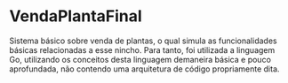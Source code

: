 # VendaPlantaFinal

Sistema básico sobre venda de plantas, o qual simula as funcionalidades básicas relacionadas a esse nincho. Para tanto, foi utilizada a linguagem Go, 
utilizando os conceitos desta linguagem demaneira básica e pouco aprofundada, não contendo uma arquitetura de código propriamente dita.
